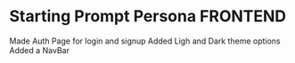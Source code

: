 # Starting Prompt Persona FRONTEND 

Made Auth Page for login and signup
Added Ligh and Dark theme options
Added a NavBar